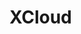 # XCloud

<!-- 
## Introduction
The following set of calls are used to conduct decentralized and trustless exchanges over the Blocknet network.

### What is it?
what is it

### How does it work?
how does it work
diagram of process
explain process


### Scaling
scaling/speed
how architecture comes into play

### Use Cases
use-cases
-->
